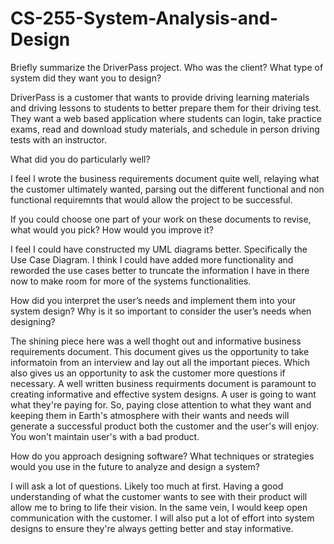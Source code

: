 # CS-255-System-Analysis-and-Design

Briefly summarize the DriverPass project. Who was the client? What type of system did they want you to design?

DriverPass is a customer that wants to provide driving learning materials and driving lessons to students to better prepare them for their driving test. They want a web based application where students can login, take practice exams, read and download study materials, and schedule in person driving tests with an instructor. 

What did you do particularly well?

I feel I wrote the business requirements document quite well, relaying what the customer ultimately wanted, parsing out the different functional and non functional requiremnts that would allow the project to be successful. 

If you could choose one part of your work on these documents to revise, what would you pick? How would you improve it?

I feel I could have constructed my UML diagrams better. Specifically the Use Case Diagram. I think I could have added more functionality and reworded the use cases better to truncate the information I have in there now to make room for more of the systems functionalities. 

How did you interpret the user’s needs and implement them into your system design? Why is it so important to consider the user’s needs when designing?

The shining piece here was a well thoght out and informative business requirements document. This document gives us the opportunity to take informatoin from an interview and lay out all the important pieces. Which also gives us an opportunity to ask the customer more questions if necessary. A well written business requirments document is paramount to creating informative and effective system designs. A user is going to want what they're paying for. So, paying close attention to what they want and keeping them in Earth's atmosphere with their wants and needs will generate a successful product both the customer and the user's will enjoy. You won't maintain user's with a bad product. 

How do you approach designing software? What techniques or strategies would you use in the future to analyze and design a system?

I will ask a lot of questions. Likely too much at first. Having a good understanding of what the customer wants to see with their product will allow me to bring to life their vision. In the same vein, I would keep open communication with the customer. I will also put a lot of effort into system designs to ensure they're always getting better and stay informative.  
